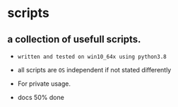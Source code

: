 # scripts
## a collection of usefull scripts.


- `written and tested on win10_64x using python3.8`<br>

- all scripts are `OS` independent if not stated differently
  <br>
- For private usage.
- docs 50% done

